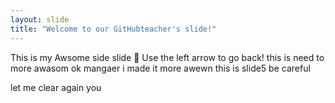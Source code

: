 ```yaml
---
layout: slide
title: "Welcome to our GitHubteacher's slide!"
---
```

This is my Awsome side slide :tada:
Use the left arrow to go back!
this is need to more awasom
ok mangaer i made it more awewn
this is slide5 be careful

let me clear again you
